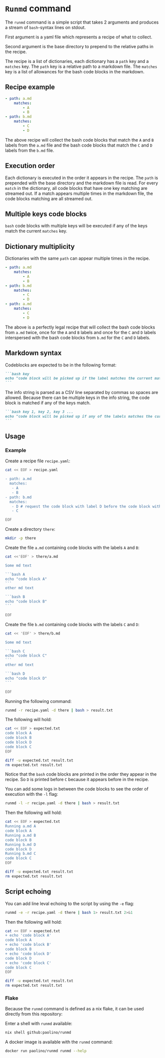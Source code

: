 # `Runmd` command

The `runmd` command is a simple script that takes 2 arguments and produces a
stream of `bash`-syntax lines on stdout.

First argument is a yaml file which represents a recipe of what to collect.

Second argument is the base directory to prepend to the relative paths in the
recipe.

The recipe is a list of dictionaries, each dictionary has a `path` key and a
`matches` key. The `path` key is a relative path to a markdown file. The
`matches` key is a list of allowances for the bash code blocks in the markdown.

## Recipe example

```yaml
- path: a.md
    matches:
        - A
        - B
- path: b.md
    matches:
        - C
        - D
```
The above recipe will collect the bash code blocks that match the `A` and `B`
labels from the `a.md` file and the bash code blocks that match the `C` and `D`
labels from the `b.md` file.

## Execution order
Each dictionary is executed in the order it appears in the recipe. The `path` is
prepended with the base directory and the markdown file is read. For every
`match` in the dictionary, all code blocks that have one key matching are
streamed out. If a match appears multiple times in the markdown file, the code
blocks matching are all streamed out.

## Multiple keys code blocks

`bash` code blocks with multiple keys will be executed if any of the keys match
the current `matches` key.

## Dictionary multiplicity

Dictionaries with the same `path` can appear multiple times
in the recipe.

```yaml
- path: a.md
    matches:
        - A
        - B
- path: b.md
    matches:
        - C
        - D
- path: a.md
    matches:
        - C
        - D
```

The above is a perfectly legal recipe that will collect the bash code blocks
from `a.md` twice, once for the `A` and `B` labels and once for the `C` and `D`
labels interspersed with the bash code blocks from `b.md` for the `C` and `D`
labels.

## Markdown syntax

Codeblocks are expected to be in the following format:

````markdown
```bash key
echo "code block will be picked up if the label matches the current match"
```
````

The info string is parsed as a CSV line separated by commas so spaces are
allowed. Because there can be multiple keys in the info string, the code
block is matched if any of the keys match.

````markdown
```bash key 1, key 2, key 3 ...
echo "code block will be picked up if any of the labels matches the current match"
```
````
## Usage

### Example

Create a recipe file `recipe.yaml`:

```bash recipe.yaml file
cat << EOF > recipe.yaml

- path: a.md
  matches:
   - A
   - B
- path: b.md
  matches:
   - D # request the code block with label D before the code block with label C
   - C

EOF
```

Create a directory `there`:

```bash there directory
mkdir -p there
```

Create the file `a.md` containing code blocks with the labels `A` and `B`:

````bash a.md file
cat <<'EOF' > there/a.md

Some md text

```bash A
echo "code block A"
```
other md text

```bash B
echo "code block B"
```

EOF
````

Create the file `b.md` containing code blocks with the labels `C` and `D`:

````bash b.md file
cat << 'EOF' > there/b.md

Some md text

```bash C
echo "code block C"
```
other md text

```bash D
echo "code block D"
```

EOF

````

Running the following command:

```bash run
runmd -r recipe.yaml -d there | bash > result.txt
```

The following will hold:

```bash test
cat << EOF > expected.txt
code block A
code block B
code block D
code block C
EOF

diff -u expected.txt result.txt
rm expected.txt result.txt
```

Notice that the `bash` code blocks are printed in the order they appear in the
recipe. So `D` is printed before `C` because it appears before in the recipe.

You can add some logs in between the code blocks to see the order of execution
with the `-l` flag:

```bash run logging
runmd -l -r recipe.yaml -d there | bash > result.txt
```

Then the following will hold:

```bash test logging
cat << EOF > expected.txt
Running a.md A
code block A
Running a.md B
code block B
Running b.md D
code block D
Running b.md C
code block C
EOF

diff -u expected.txt result.txt
rm expected.txt result.txt
```

## Script echoing

You can add line leval echoing to the script by using the `-e` flag:

```bash run echoing
runmd -e -r recipe.yaml -d there | bash 1> result.txt 2>&1
```

Then the following will hold:

```bash test echoing
cat << EOF > expected.txt
+ echo 'code block A'
code block A
+ echo 'code block B'
code block B
+ echo 'code block D'
code block D
+ echo 'code block C'
code block C
EOF

diff -u expected.txt result.txt
rm expected.txt result.txt
```



### Flake

Because the `runmd` command is defined as a nix flake, it can be used directly from this repository:

Enter a shell with `runmd` available:

```bash
nix shell github:paolino/runmd
```

A docker image is available with the `runmd` command:

```bash
docker run paolino/runmd runmd --help
```